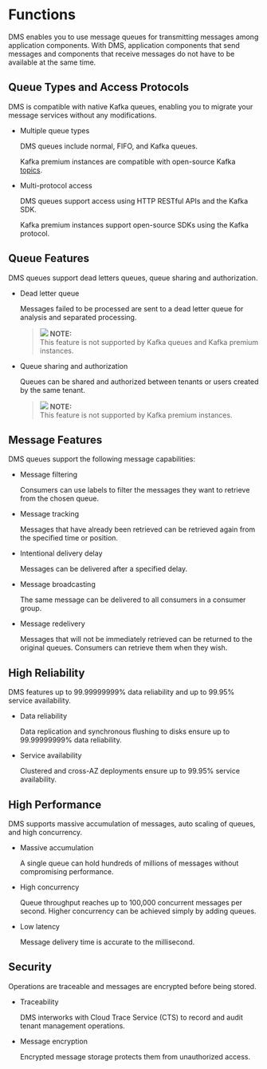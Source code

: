 # Functions<a name="EN-US_TOPIC_0143117111"></a>

DMS enables you to use message queues for transmitting messages among application components. With DMS, application components that send messages and components that receive messages do not have to be available at the same time.

## Queue Types and Access Protocols<a name="section0682111517213"></a>

DMS is compatible with native Kafka queues, enabling you to migrate your message services without any modifications.

-   Multiple queue types

    DMS queues include normal, FIFO, and Kafka queues.

    Kafka premium instances are compatible with open-source Kafka  [topics](basic-concepts.md#li538132875613).

-   Multi-protocol access

    DMS queues support access using HTTP RESTful APIs and the Kafka SDK.

    Kafka premium instances support open-source SDKs using the Kafka protocol.


## Queue Features<a name="section22910190216"></a>

DMS queues support dead letters queues, queue sharing and authorization.

-   Dead letter queue

    Messages failed to be processed are sent to a dead letter queue for analysis and separated processing.

    >![](/images/icon-note.gif) **NOTE:**   
    >This feature is not supported by Kafka queues and Kafka premium instances.  

-   Queue sharing and authorization

    Queues can be shared and authorized between tenants or users created by the same tenant.

    >![](/images/icon-note.gif) **NOTE:**   
    >This feature is not supported by Kafka premium instances.  


## Message Features<a name="section123610191724"></a>

DMS queues support the following message capabilities:

-   Message filtering

    Consumers can use labels to filter the messages they want to retrieve from the chosen queue.

-   Message tracking

    Messages that have already been retrieved can be retrieved again from the specified time or position.

-   Intentional delivery delay

    Messages can be delivered after a specified delay.

-   Message broadcasting

    The same message can be delivered to all consumers in a consumer group.

-   Message redelivery

    Messages that will not be immediately retrieved can be returned to the original queues. Consumers can retrieve them when they wish.


## High Reliability<a name="section741710251333"></a>

DMS features up to 99.99999999% data reliability and up to 99.95% service availability.

-   Data reliability

    Data replication and synchronous flushing to disks ensure up to 99.99999999% data reliability.

-   Service availability

    Clustered and cross-AZ deployments ensure up to 99.95% service availability.


## High Performance<a name="section1351871942"></a>

DMS supports massive accumulation of messages, auto scaling of queues, and high concurrency.

-   Massive accumulation

    A single queue can hold hundreds of millions of messages without compromising performance.

-   High concurrency

    Queue throughput reaches up to 100,000 concurrent messages per second. Higher concurrency can be achieved simply by adding queues.

-   Low latency

    Message delivery time is accurate to the millisecond.


## Security<a name="section15217118417"></a>

Operations are traceable and messages are encrypted before being stored.

-   Traceability

    DMS interworks with Cloud Trace Service \(CTS\) to record and audit tenant management operations.

-   Message encryption

    Encrypted message storage protects them from unauthorized access.


